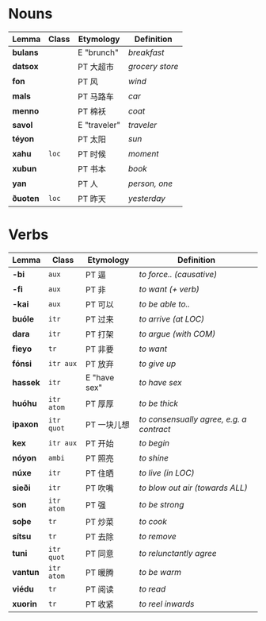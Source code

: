 # Nouns

| Lemma      | Class | Etymology    | Definition      |
| ---------- | ----- | ------------ | --------------- |
| **bulans** |       | E "brunch"   | _breakfast_     |
| **datsox** |       | PT 大超市    | _grocery store_ |
| **fon**    |       | PT 风        | _wind_          |
| **mals**   |       | PT 马路车    | _car_           |
| **menno**  |       | PT 棉袄      | _coat_          |
| **savol**  |       | E "traveler" | _traveler_      |
| **téyon**  |       | PT 太阳      | _sun_           |
| **xahu**   | `loc` | PT 时候      | _moment_        |
| **xubun**  |       | PT 书本      | _book_          |
| **yan**    |       | PT 人        | _person, one_   |
| **ðuoten** | `loc` | PT 昨天      | _yesterday_     |

# Verbs

| Lemma      | Class      | Etymology    | Definition                               |
| ---------- | ---------- | ------------ | ---------------------------------------- |
| **-bi**    | `aux`      | PT 逼        | _to force.. (causative)_                 |
| **-fi**    | `aux`      | PT 非        | _to want (+ verb)_                       |
| **-kai**   | `aux`      | PT 可以      | _to be able to.._                        |
| **buóle**  | `itr`      | PT 过来      | _to arrive (at LOC)_                     |
| **dara**   | `itr`      | PT 打架      | _to argue (with COM)_                    |
| **fieyo**  | `tr`       | PT 非要      | _to want_                                |
| **fónsi**  | `itr aux`  | PT 放弃      | _to give up_                             |
| **hassek** | `itr`      | E "have sex" | _to have sex_                            |
| **huóhu**  | `itr atom` | PT 厚厚      | _to be thick_                            |
| **ipaxon** | `itr quot` | PT 一块儿想  | _to consensually agree, e.g. a contract_ |
| **kex**    | `itr aux`  | PT 开始      | _to begin_                               |
| **nóyon**  | `ambi`     | PT 照亮      | _to shine_                               |
| **núxe**   | `itr`      | PT 住晒      | _to live (in LOC)_                       |
| **sieði**  | `itr`      | PT 吹嘴      | _to blow out air (towards ALL)_          |
| **son**    | `itr atom` | PT 强        | _to be strong_                           |
| **soþe**   | `tr`       | PT 炒菜      | _to cook_                                |
| **sítsu**  | `tr`       | PT 去除      | _to remove_                              |
| **tuni**   | `itr quot` | PT 同意      | _to relunctantly agree_                  |
| **vantun** | `itr atom` | PT 暖腾      | _to be warm_                             |
| **viédu**  | `tr`       | PT 阅读      | _to read_                                |
| **xuorin** | `tr`       | PT 收紧      | _to reel inwards_                        |
